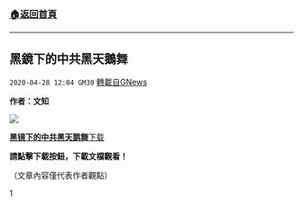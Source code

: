 ###  [:house:返回首頁](https://github.com/ourhimalayas/txt)
---

## 黑鏡下的中共黑天鵝舞
`2020-04-28 12:04 GM30` [轉載自GNews](https://gnews.org/zh-hant/187823/)

**作者：文知**

![](https://s3.amazonaws.com/gnews-media-offload/wp-content/uploads/2020/04/28115909/image0-202.jpg)

[**黑镜下的中共黑天鹅舞**](https://s3.amazonaws.com/gnews-media-offload/wp-content/uploads/2020/04/28120242/%E9%BB%91%E9%95%9C%E4%B8%8B%E7%9A%84%E4%B8%AD%E5%85%B1%E9%BB%91%E5%A4%A9%E9%B9%85%E8%88%9EGnewa%E7%89%88-1.pdf)[下载](https://s3.amazonaws.com/gnews-media-offload/wp-content/uploads/2020/04/28120242/%E9%BB%91%E9%95%9C%E4%B8%8B%E7%9A%84%E4%B8%AD%E5%85%B1%E9%BB%91%E5%A4%A9%E9%B9%85%E8%88%9EGnewa%E7%89%88-1.pdf)

**請點擊下載按鈕，下載文檔觀看！**

（文章內容僅代表作者觀點）

1
